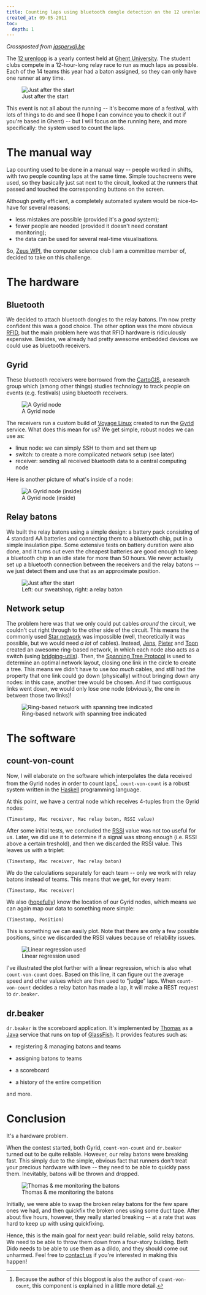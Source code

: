 ```yaml
---
title: Counting laps using bluetooth dongle detection on the 12 urenloop
created_at: 09-05-2011
toc:
  depth: 1
---
```


_Crossposted from [jaspervdj.be](https://jaspervdj.be/posts/2011-05-09-12-urenloop.html)_

The [12 urenloop](https://www.12urenloop.be/) is a yearly contest held at [Ghent University](https://www.ugent.be/). The student clubs compete in a 12-hour-long relay race to run as much laps as possible. Each of the 14 teams this year had a baton assigned, so they can only have one runner at any time.

<figure class="image">
<img src="https://jaspervdj.be/images/2011-05-09-12-urenloop.jpg" alt="Just after the start">
<figcaption>Just after the start</figcaption>
</figure>

<!-- more -->

 This event is not all about the running -- it's become more of a festival, with lots of things to do and see (I hope I can convince you to check it out if you're based in Ghent) -- but I will focus on the running here, and more specifically: the system used to count the laps.

# The manual way

Lap counting used to be done in a manual way -- people worked in shifts, with two people counting laps at the same time. Simple touchscreens were used, so they basically just sat next to the circuit, looked at the runners that passed and touched the corresponding buttons on the screen.

Although pretty efficient, a completely automated system would be nice-to-have for several reasons:

- less mistakes are possible (provided it's a _good_ system);
- fewer people are needed (provided it doesn't need constant monitoring);
- the data can be used for several real-time visualisations.

So, [Zeus WPI](https://zeus.ugent.be/), the computer science club I am a committee member of, decided to take on this challenge.

# The hardware

## Bluetooth

We decided to attach bluetooth dongles to the relay batons. I'm now pretty confident this was a good choice. The other option was the more obvious [RFID](https://en.wikipedia.org/wiki/Radio-frequency_identification), but the main problem here was that RFID hardware is ridiculously expensive. Besides, we already had pretty awesome embedded devices we could use as bluetooth receivers.

## Gyrid

These bluetooth receivers were borrowed from the [CartoGIS](https://geoweb.ugent.be/cartogis/), a research group which (among other things) studies technology to track people on events (e.g. festivals) using bluetooth receivers.

<figure class="image">
<img src="https://jaspervdj.be/images/2011-05-09-gyrid-node.jpg" alt="A Gyrid node">
<figcaption>A Gyrid node</figcaption>
</figure>

The receivers run a custom build of [Voyage Linux](https://linux.voyage.hk/) created to run the [Gyrid](https://github.com/Rulus/Gyrid) service. What does this mean for us? We get simple, robust nodes we can use as:

- linux node: we can simply SSH to them and set them up
- switch: to create a more complicated network setup (see later)
- receiver: sending all received bluetooth data to a central computing node

Here is another picture of what's inside of a node:
<figure class="image">
<img src="https://jaspervdj.be/images/2011-05-09-gyrid-node-inside.jpg" alt="A Gyrid node (inside)">
<figcaption>A Gyrid node (inside)</figcaption>
</figure>

## Relay batons

We built the relay batons using a simple design: a battery pack consisting of 4 standard AA batteries and connecting them to a bluetooth chip, put in a simple insulation pipe. Some extensive tests on battery duration were also done, and it turns out even the cheapest batteries are good enough to keep a bluetooth chip in an idle state for more than 50 hours. We never actually set up a bluetooth connection between the receivers and the relay batons -- we just detect them and use that as an approximate position.
<figure class="image">
<img src="https://jaspervdj.be/images/2011-05-09-relay-batons.jpg" alt="Just after the start">
<figcaption>Left: our sweatshop, right: a relay baton</figcaption>
</figure>

## Network setup

The problem here was that we only could put cables _around_ the circuit, we couldn't cut right through to the other side of the circuit. This means the commonly used [Star network](https://en.wikipedia.org/wiki/Star_network) was impossible (well, theoretically it was possible, but we would need _a lot_ of cables). Instead, [Jens](https://twitter.com/jenstimmerman), [Pieter](https://thinkjavache.be/) and [Toon](https://twitter.com/nudded) created an awesome ring-based network, in which each node also acts as a switch (using [bridging-utils](https://www.linuxfoundation.org/collaborate/workgroups/networking/bridge)). Then, the [Spanning Tree Protocol](https://en.wikipedia.org/wiki/Spanning_Tree_Protocol) is used to determine an optimal network layout, closing one link in the circle to create a tree. This means we didn't have to use _too much_ cables, and still had the property that one link could go down (physically) without bringing down any nodes: in this case, another tree would be chosen. And if two contiguous links went down, we would only lose one node (obviously, the one in between those two links)!

<figure class="image">
<img src="https://jaspervdj.be/images/2011-05-09-ring.png" alt="Ring-based network with spanning tree indicated">
<figcaption>Ring-based network with spanning tree indicated</figcaption>
</figure>

# The software

## count-von-count

Now, I will elaborate on the software which interpolates the data received from the Gyrid nodes in order to count laps[^1]. `count-von-count` is a robust system written in the [Haskell](https://haskell.org/) programming language.

At this point, we have a central node which receives 4-tuples from the Gyrid nodes:

```
(Timestamp, Mac receiver, Mac relay baton, RSSI value)
```

After some initial tests, we concluded the [RSSI](https://en.wikipedia.org/wiki/Received_signal_strength_indication) value was not too useful for us. Later, we did use it to determine if a signal was strong enough (i.e. RSSI above a certain treshold), and then we discarded the RSSI value. This leaves us with a triplet:

```
(Timestamp, Mac receiver, Mac relay baton)
```

We do the calculations separately for each team -- only we work with relay batons instead of teams. This means that we get, for every team:

```
(Timestamp, Mac receiver)
```

We also ([hopefully](https://bash.org/?5273)) know the location of our Gyrid nodes, which means we can again map our data to something more simple:

```
(Timestamp, Position)
```

This is something we can easily plot. Note that there are only a few possible positions, since we discarded the RSSI values because of reliability issues.

<figure class="image">
<img src="https://jaspervdj.be/images/2011-05-09-plot.png" alt="Linear regression used">
<figcaption>Linear regression used</figcaption>
</figure>

I've illustrated the plot further with a linear regression, which is also what `count-von-count` does. Based on this line, it can figure out the average speed and other values which are then used to "judge" laps. When `count-von-count` decides a relay baton has made a lap, it will make a REST request to `dr.beaker`.

## dr.beaker

`dr.beaker` is the scoreboard application. It's implemented by [Thomas](https://twitter.com/blackskad) as a [Java](https://en.wikipedia.org/wiki/Java_(programming_language)) service that runs on top of [GlassFish](https://glassfish.java.net/). It provides features such as:

- registering & managing batons and teams

- assigning batons to teams

- a scoreboard

- a history of the entire competition

and more.

# Conclusion

It's a hardware problem.

When the contest started, both Gyrid, `count-von-count` and `dr.beaker` turned out to be quite reliable. However, our relay batons were breaking fast. This simply due to the simple, obvious fact that runners don't treat your precious hardware with love -- they need to be able to quickly pass them. Inevitably, batons will be thrown and dropped.

<figure class="image">
<img src="https://jaspervdj.be/images/2011-05-09-monitoring.jpg" alt="Thomas &amp; me monitoring the batons">
<figcaption>Thomas &amp; me monitoring the batons</figcaption>
</figure>

Initially, we were able to swap the broken relay batons for the few spare ones we had, and then quickfix the broken ones using some duct tape. After about five hours, however, they really started breaking -- at a rate that was hard to keep up with using quickfixing.

Hence, this is the main goal for next year: build reliable, solid relay batons. We need to be able to throw them down from a four-story building. Beth Dido needs to be able to use them as a dildo, and they should come out unharmed. Feel free to [contact us](https://zeus.ugent.be/about/contact/) if you're interested in making this happen!

[^1]: Because the author of this blogpost is also the author of `count-von-count`, this component is explained in a little more detail.
